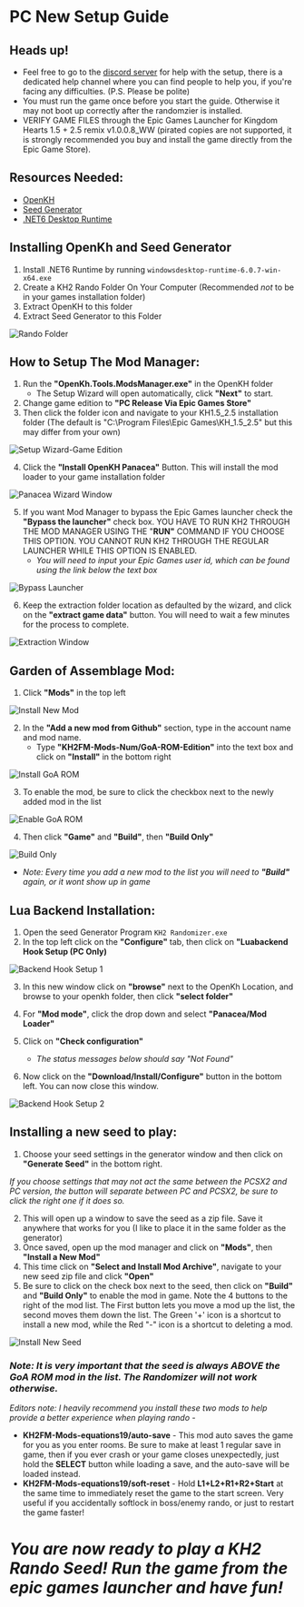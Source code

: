 # PC New Setup Guide

## Heads up!
* Feel free to go to the [discord server](https://discord.gg/vKhdwNAmzE) for help with the setup, there is a dedicated help channel where you can find people to help you, if you're facing any difficulties. (P.S. Please be polite)
* You must run the game once before you start the guide. Otherwise it may not boot up correctly after the randomzier is installed.
* VERIFY GAME FILES through the Epic Games Launcher for Kingdom Hearts 1.5 + 2.5 remix v1.0.0.8_WW (pirated copies are not supported, it is strongly recommended you buy and install the game directly from the Epic Game Store).

## Resources Needed:
* [OpenKH](https://github.com/OpenKH/OpenKh/releases/download/release-412/openkh-build1892.zip)
* [Seed Generator](https://github.com/tommadness/KH2Randomizer/releases/latest/download/Kingdom.Hearts.II.Final.Mix.Randomizer.zip)
* [.NET6 Desktop Runtime](https://dotnet.microsoft.com/en-us/download/dotnet/thank-you/runtime-desktop-6.0.7-windows-x64-installer)

## Installing OpenKh and Seed Generator
1. Install .NET6 Runtime by running `windowsdesktop-runtime-6.0.7-win-x64.exe`
2. Create a KH2 Rando Folder On Your Computer (Recommended *not* to be in your games installation folder)
3. Extract OpenKH to this folder
4. Extract Seed Generator to this Folder

![Rando Folder](../images/Panacea-ModLoader/KH2%20Rando%20Folder.png)

## How to Setup The Mod Manager:
1. Run the **"OpenKh.Tools.ModsManager.exe"** in the OpenKH folder 
	- The Setup Wizard will open automatically, click **"Next"** to start.
2. Change game edition to **"PC Release Via Epic Games Store"**
3. Then click the folder icon and navigate to your KH1.5_2.5 installation folder (The default is "C:\Program Files\Epic Games\KH_1.5_2.5" but this may differ from your own)

![Setup Wizard-Game Edition](../images/Panacea-ModLoader/Game%20Edition%20Window.png)

4. Click the **"Install OpenKH Panacea"** Button. This will install the mod loader to your game installation folder

![Panacea Wizard Window](../images/Panacea-ModLoader/Panacea%20Install%20Window.png)

5. If you want Mod Manager to bypass the Epic Games launcher check the **"Bypass the launcher"** check box. YOU HAVE TO RUN KH2 THROUGH THE MOD MANAGER USING THE "**RUN"** COMMAND IF YOU CHOOSE THIS OPTION. YOU CANNOT RUN KH2 THROUGH THE REGULAR LAUNCHER WHILE THIS OPTION IS ENABLED.
	* *You will need to input your Epic Games user id, which can be found using the link below the text box*

![Bypass Launcher](../images/Panacea-ModLoader/Bypass%20Launcher.png)

6. Keep the extraction folder location as defaulted by the wizard, and click on the **"extract game data"** button. You will need to wait a few minutes for the process to complete.

![Extraction Window](../images/Panacea-ModLoader/Extraction%20Window.png)

## Garden of Assemblage Mod:
1. Click **"Mods"** in the top left

![Install New Mod](../images/Panacea-ModLoader/Install%20New%20Mod.png)

2. In the **"Add a new mod from Github"** section, type in the account name and mod name.
	- Type **"KH2FM-Mods-Num/GoA-ROM-Edition"** into the text box and click on **"Install"** in the bottom right

![Install GoA ROM](../images/Panacea-ModLoader/Install%20GoA%20ROM.png)

3. To enable the mod, be sure to click the checkbox next to the newly added mod in the list

![Enable GoA ROM](../images/Panacea-ModLoader/Enable_GoA_ROM.png)

4. Then click **"Game"** and **"Build"**, then **"Build Only"**

![Build Only](../images/Panacea-ModLoader/Build%20Only.png)

* *Note: Every time you add a new mod to the list you will need to **"Build"** again, or it wont show up in game*

## Lua Backend Installation:
1. Open the seed Generator Program `KH2 Randomizer.exe`
2. In the top left click on the **"Configure"** tab, then click on **"Luabackend Hook Setup (PC Only)**

![Backend Hook Setup 1](../images/Panacea-ModLoader/Backend%20Hook%20Setup%201.png)

3. In this new window click on **"browse"** next to the OpenKh Location, and browse to your openkh folder, then click **"select folder"**
4. For **"Mod mode"**, click the drop down and select **"Panacea/Mod Loader"**
5. Click on **"Check configuration"**
	* *The status messages below should say "Not Found"*

6. Now click on the **"Download/Install/Configure"** button in the bottom left. You can now close this window.

![Backend Hook Setup 2](../images/Panacea-ModLoader/LuaBackend%20Hook%20Setup%202.gif)

## Installing a new seed to play:
1. Choose your seed settings in the generator window and then click on **"Generate Seed"** in the bottom right.

*If you choose settings that may not act the same between the PCSX2 and PC version, the button will separate between PC and PCSX2, be sure to click the right one if it does so.*

2. This will open up a window to save the seed as a zip file. Save it anywhere that works for you (I like to place it in the same folder as the generator)
3. Once saved, open up the mod manager and click on **"Mods"**, then **"Install a New Mod"**
4. This time click on **"Select and Install Mod Archive"**, navigate to your new seed zip file and click **"Open"**
5. Be sure to click on the check box next to the seed, then click on **"Build"** and **"Build Only"** to enable the mod in game. Note the 4 buttons to the right of the mod list. The First button lets you move a mod up the list, the second moves them down the list. The Green '+' icon is a shortcut to install a new mod, while the Red "-" icon is a shortcut to deleting a mod.

![Install New Seed](../images/Panacea-ModLoader/Install%20New%20Seed.gif)

### *Note: It is very important that the seed is always ABOVE the GoA ROM mod in the list. The Randomizer will not work otherwise.*

*Editors note: I heavily recommend you install these two mods to help provide a better experience when playing rando -*

* **KH2FM-Mods-equations19/auto-save** - This mod auto saves the game for you as you enter rooms. Be sure to make at least 1 regular save in game, then if you ever crash or your game closes unexpectedly, just hold the **SELECT** button while loading a save, and the auto-save will be loaded instead.
* **KH2FM-Mods-equations19/soft-reset** - Hold **L1+L2+R1+R2+Start** at the same time to immediately reset the game to the start screen. Very useful if you accidentally softlock in boss/enemy rando, or just to restart the game faster!


# *You are now ready to play a KH2 Rando Seed! Run the game from the epic games launcher and have fun!*
